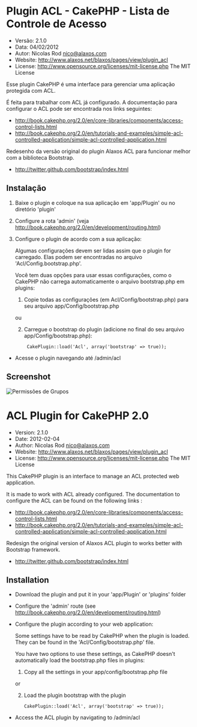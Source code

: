 Plugin ACL - CakePHP - Lista de Controle de Acesso
==================================================

- Versão: 2.1.0
- Data:    04/02/2012
- Autor:   Nicolas Rod <nico@alaxos.com>
- Website: http://www.alaxos.net/blaxos/pages/view/plugin_acl
- License: http://www.opensource.org/licenses/mit-license.php The MIT License

Esse plugin CakePHP é uma interface para gerenciar uma aplicação protegida com ACL.

É feita para trabalhar com ACL já configurado. A documentação para configurar o ACL
pode ser encontrada nos links seguintes:

- http://book.cakephp.org/2.0/en/core-libraries/components/access-control-lists.html
- http://book.cakephp.org/2.0/en/tutorials-and-examples/simple-acl-controlled-application/simple-acl-controlled-application.html

Redesenho da versão original do plugin Alaxos ACL para funcionar melhor com a biblioteca Bootstrap. 
- http://twitter.github.com/bootstrap/index.html

Instalação
----------

1. Baixe o plugin e coloque na sua aplicação em 'app/Plugin' ou no diretório 'plugin'

2. Configure a rota 'admin' (veja http://book.cakephp.org/2.0/en/development/routing.html)

3. Configure o plugin de acordo com a sua aplicação:

    Algumas configurações devem ser lidas assim que o plugin for carregado.
    Elas podem ser encontradas no arquivo 'Acl/Config.bootstrap.php'.

    Você tem duas opções para usar essas configurações, como o CakePHP não carrega
    automaticamente o arquivo bootstrap.php em plugins:

    1. Copie todas as configurações (em Acl/Config/bootstrap.php) para seu arquivo app/Config/bootstrap.php

    ou

    2. Carregue o bootstrap do plugin (adicione no final do seu arquivo app/Config/bootstrap.php):

            CakePlugin::load('Acl', array('bootstrap' => true));

- Acesse o plugin navegando até /admin/acl

Screenshot
----------
![Permissões de Grupos](alaxos_acl_bootstrap/Screenshots/Acl2.png "Permissões de Grupos")



ACL Plugin for CakePHP 2.0
===========================

- Version: 2.1.0
- Date: 2012-02-04
- Author: Nicolas Rod <nico@alaxos.com>
- Website: http://www.alaxos.net/blaxos/pages/view/plugin_acl
- License: http://www.opensource.org/licenses/mit-license.php The MIT License

This CakePHP plugin is an interface to manage an ACL protected web application.

It is made to work with ACL already configured. The documentation to configure the ACL 
can be found on the following links :

- http://book.cakephp.org/2.0/en/core-libraries/components/access-control-lists.html
- http://book.cakephp.org/2.0/en/tutorials-and-examples/simple-acl-controlled-application/simple-acl-controlled-application.html


Redesign the original version of Alaxos ACL plugin to works better with Bootstrap framework.
- http://twitter.github.com/bootstrap/index.html

Installation
-------------

- Download the plugin and put it in your 'app/Plugin' or 'plugins' folder
- Configure the 'admin' route (see http://book.cakephp.org/2.0/en/development/routing.html)
- Configure the plugin according to your web application:

    Some settings have to be read by CakePHP when the plugin is loaded. They can be found
    in the 'Acl/Config/bootstrap.php' file.
    
    You have two options to use these settings, as CakePHP doesn't automatically load 
    the bootstrap.php files in plugins:
    
    1.  Copy all the settings in your app/config/bootstrap.php file
    
    or
    
    2.  Load the plugin bootstrap with the plugin
    
            CakePlugin::load('Acl', array('bootstrap' => true));

- Access the ACL plugin by navigating to /admin/acl
